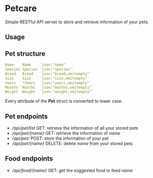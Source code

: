 # Petcare

Simple RESTful API server to store and retrieve information of your pets.

## Usage

## Pet structure
  ```yaml
  Name    Name    `json:"name"`
  Species Species `json:"species"`
  Breed   Breed   `json:"breed,omitempty"`
  Size    Size    `json:"size,omitempty"`
  Years   *Years  `json:"years,omitempty"`
  Months  Months  `json:"months,omitempty"`
  Weight  Weight  `json:"weight,omitempty"`
   ```
 Every attribute of the __Pet__ struct is converted to lower case.


## Pet endpoints
- _/api/pet/list_ GET: retrieve the information of all your stored pets
- _/api/pet/{name}_ GET: retrieve the information of _name_
- _/api/pet/_ POST: store the information of your pet
- _/api/pet/{name}_ DELETE: delete _name_ from your stored pets

## Food endpoints
- _/api/food/{name}_ GET: get the suggested food to feed _name_

